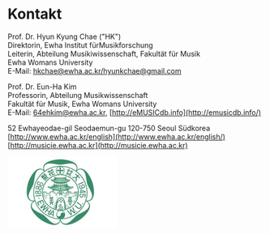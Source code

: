 # Kontakt

Prof. Dr. Hyun Kyung Chae ("HK")  
Direktorin, Ewha Institut fürMusikforschung  
Leiterin, Abteilung Musikiwissenschaft, Fakultät für Musik  
Ewha Womans University  
E-Mail: [hkchae@ewha.ac.kr/hyunkchae@gmail.com](mailto:hkchae@ewha.ac.kr/hyunkchae@gmail.com)

Prof. Dr. Eun-Ha Kim  
Professorin, Abteilung Musikwissenschaft  
Fakultät für Musik, Ewha Womans University  
E-Mail: [64ehkim@ewha.ac.kr](mailto:64ehkim@ewha.ac.kr), [http://eMUSICdb.info](http://emusicdb.info/)

52 Ewhayeodae-gil Seodaemun-gu 
120-750 Seoul Südkorea  
[http://www.ewha.ac.kr/english](http://www.ewha.ac.kr/english/)  
[http://musicie.ewha.ac.kr](http://musicie.ewha.ac.kr)

![](/resources-old-website/workgroups-images/Logo_Suedkorea_01.jpg)
